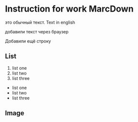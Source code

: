 # Instruction for work MarcDown

это обычный текст. Text in english

добавили текст через браузер

Добавили ещё строку

## List

1. list one
2. list two
3. list three


* list one
* list two
* list three

## Image

